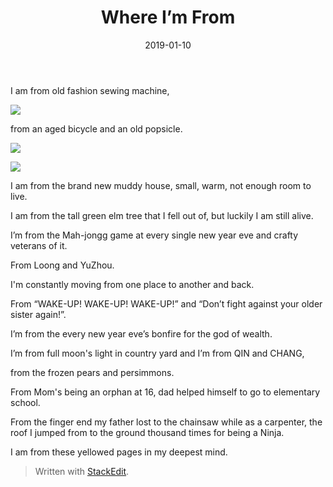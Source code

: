 ﻿---
title: "Where I’m From"
date: "2019-01-10"
lastmod: "2020-08-22"
tags: ["bio","self"]
authors: ["kevinan9"]
---

I am from old fashion sewing machine,

![](https://lh3.googleusercontent.com/FzqHCxr-cbfESfJsYukRZaTCRYhBn5PCTiEF0ckFNkpczkY_8PyFVhkxTaT-ZNLENSDLy_vp6sqOAPOX43arMySojG8s8-2g9rfyhoKAJDnXjLXQtgixbsDBbOvYQqcrbAyFxbLxHRiAwDf_uP7d6OEEt-imKysE97spEx55uEwk_D3enMn6dmq89I_L)  

from an aged bicycle and an old popsicle.

![](https://lh3.googleusercontent.com/fR39HCsZiP8rVT2q5g1hEKGctIOgu0UxYRuE6rqxxhlXyMSBtftlIClTSr-I7cz145-VpPrUvw12v1SHPDXkQBFqkvYm8zrH6n9MIw40lu5meqa3lcULBzRr7JpGP7LWyV2r577bVkocIkR8nfatOihj8M2KLtyau4iQeCl_Ly_L7p2vKfhM-NL0pxNm)

![](https://lh3.googleusercontent.com/5mT_J7OwOqGL_JUbpSyUS6TTsB9W7naTRnohYA0pGvpsl8VAqTEfoXAa--MhNddPigGEBt3M3uN50Dhpzf8kbjuz9p2FoqEAT5aB3x7Ihpd3w8T6JA24uRobuimTQ02QBam8fn22Ie1bIxqUnxtSiqIyH7TKC7fJpFhyywvMbAKRJ2NuaQNexGsKvfZO)

I am from the brand new muddy house, small, warm, not enough room to live.

I am from the tall green elm tree that I fell out of, but luckily I am still alive.

I’m from the Mah-jongg game at every single new year eve and crafty veterans of it.

From Loong and YuZhou.

I'm constantly moving from one place to another and back.

From “WAKE-UP! WAKE-UP! WAKE-UP!” and “Don’t fight against your older sister again!”.
 

I’m from the every new year eve’s bonfire for the god of wealth.

I’m from full moon's light in country yard and I’m from QIN and CHANG,

from the frozen pears and persimmons.

From Mom's being an orphan at 16, dad helped himself to go to elementary school.

From the finger end my father lost to the chainsaw while as a carpenter, the roof I jumped from to the ground thousand times for being a Ninja.

I am from these yellowed pages in my deepest mind.

> Written with [StackEdit](https://stackedit.io/).
